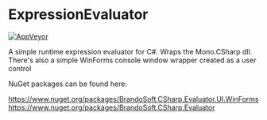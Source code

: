 # ExpressionEvaluator
[![AppVeyor](https://ci.appveyor.com/api/projects/status/32toj7igk4vwyxdg?svg=true)](https://ci.appveyor.com/project/BrandonLegault/expressionevaluator)

A simple runtime expression evaluator for C#. Wraps the Mono.CSharp dll. There's also a simple WinForms console window wrapper created as a user control

NuGet packages can be found here:

https://www.nuget.org/packages/BrandoSoft.CSharp.Evaluator.UI.WinForms
https://www.nuget.org/packages/BrandoSoft.CSharp.Evaluator


